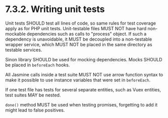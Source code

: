 # 7.3.2. Writing unit tests

Unit tests SHOULD test all lines of code, so same rules for test coverage apply as for
PHP unit tests. Unit-testable files MUST NOT have hard non-mockable dependencies
such as calls to "process" object. If such a dependency is unavoidable, it MUST be
decoupled into a non-testable wrapper service, which MUST NOT be placed in the same
directory as testable services.

Sinon library SHOULD be used for mocking dependencies. Mocks SHOULD be placed in
`beforeEach` hooks.

All Jasmine calls inside a test suite MUST NOT use arrow function syntax
to make it possible to use instance variables that were set in `beforeEach`.

If one test file has tests for several separate entities, such as Vuex entities,
test suites MAY be nested.

`done()` method MUST be used when testing promises, forgetting to add it might
lead to false positives.

